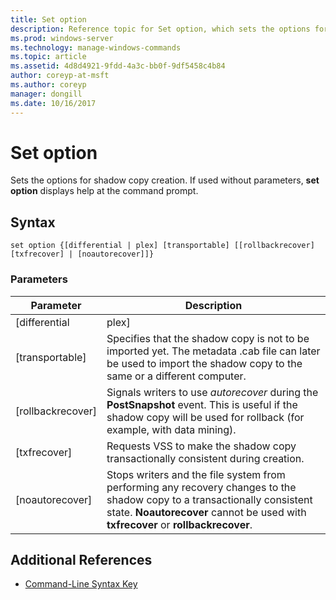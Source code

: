 ```yaml
---
title: Set option
description: Reference topic for Set option, which sets the options for shadow copy creation.
ms.prod: windows-server
ms.technology: manage-windows-commands
ms.topic: article
ms.assetid: 4d8d4921-9fdd-4a3c-bb0f-9df5458c4b84
author: coreyp-at-msft
ms.author: coreyp
manager: dongill
ms.date: 10/16/2017
---
```


# Set option

Sets the options for shadow copy creation. If used without parameters, **set option** displays help at the command prompt.

## Syntax

```
set option {[differential | plex] [transportable] [[rollbackrecover] [txfrecover] | [noautorecover]]}
```

### Parameters

|     Parameter     |                                                                                                  Description                                                                                                  |
|-------------------|---------------------------------------------------------------------------------------------------------------------------------------------------------------------------------------------------------------|
|   [differential   |                                                                                                     plex]                                                                                                     |
|  [transportable]  |                       Specifies that the shadow copy is not to be imported yet. The metadata .cab file can later be used to import the shadow copy to the same or a different computer.                       |
| [rollbackrecover] |                     Signals writers to use *autorecover* during the **PostSnapshot** event. This is useful if the shadow copy will be used for rollback (for example, with data mining).                      |
|   [txfrecover]    |                                                               Requests VSS to make the shadow copy transactionally consistent during creation.                                                                |
|  [noautorecover]  | Stops writers and the file system from performing any recovery changes to the shadow copy to a transactionally consistent state. **Noautorecover** cannot be used with **txfrecover** or **rollbackrecover**. |

## Additional References

- [Command-Line Syntax Key](command-line-syntax-key.md)